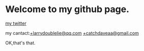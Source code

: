 # Welcome to my github page.

[my twitter](https://twitter.com/LarryDoubleLie)

my cantact:+larrydoublelie@qq.com
           +catchdaveaa@gmail.com

OK,that's that.
